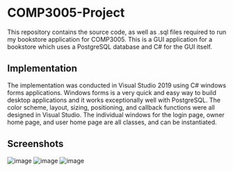 # COMP3005-Project
This repository contains the source code, as well as .sql files required to run my bookstore application for COMP3005. This is a GUI application for a bookstore which uses a PostgreSQL database and C# for the GUI itself.

## Implementation
The implementation was conducted in Visual Studio 2019 using C# windows forms applications. Windows
forms is a very quick and easy way to build desktop applications and it works exceptionally well with
PostgreSQL. The color scheme, layout, sizing, positioning, and callback functions were all designed in Visual
Studio. The individual windows for the login page, owner home page, and user home page are all classes, and
can be instantiated.

## Screenshots  
![image](https://github.com/AaronHertner/COMP3005-Project/blob/master/addBook.png)
![image](https://github.com/AaronHertner/COMP3005-Project/blob/master/bookSearch.png)
![image](https://github.com/AaronHertner/COMP3005-Project/blob/master/login.png)
